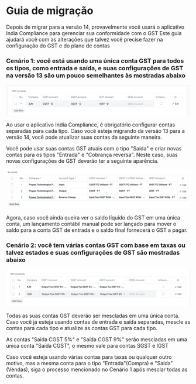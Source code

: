 # Guia de migração



Depois de migrar para a versão 14, provavelmente você usará o aplicativo India Compliance para gerenciar sua conformidade com o GST
Este guia ajudará você com as alterações que talvez você precise fazer na configuração do GST e do plano de contas 


### Cenário 1: você está usando uma única conta GST para todos os tipos, como entrada e saída, e suas configurações de GST na versão 13 são um pouco semelhantes às mostradas abaixo


![conta única](/files/single-account.png)


Ao usar o aplicativo India Compliance, é obrigatório configurar contas separadas para cada tipo. Caso você esteja migrando da versão 13 para a versão 14, você pode atualizar suas contas da seguinte maneira.


Você pode usar suas contas GST atuais com o tipo "Saída" e criar novas contas para os tipos "Entrada" e "Cobrança reversa". Neste caso, suas novas configurações de GST deverão ter a seguinte aparência.


![new settings](/files/new-settings.png)


Agora, caso você ainda queira ver o saldo líquido do GST em uma única conta, um lançamento contábil manual pode ser lançado para mover o saldo para a conta GST de entrada e o saldo final fornecerá o GST a pagar.


###  Cenário 2: você tem várias contas GST com base em taxas ou talvez estados e suas configurações de GST são mostradas abaixo


![conta multipe](/files/multipe-account.png)


Todas as suas contas GST deverão ser mescladas em uma única conta. Caso você já esteja usando contas de entrada e saída separadas, mescle as contas para cada tipo e atualize as contas GST para cada tipo.


As contas "Saída CGST 5%" e "Saída CGST 9%" serão mescladas em uma única conta "Saída CGST", o mesmo vale para contas SGST e IGST


Caso você esteja usando várias contas para taxas ou qualquer outro motivo, mas a mesma conta para o tipo "Entrada"(Compra) e "Saída"(Vendas), siga o processo mencionado no Cenário 1 após mesclar todas as contas.



